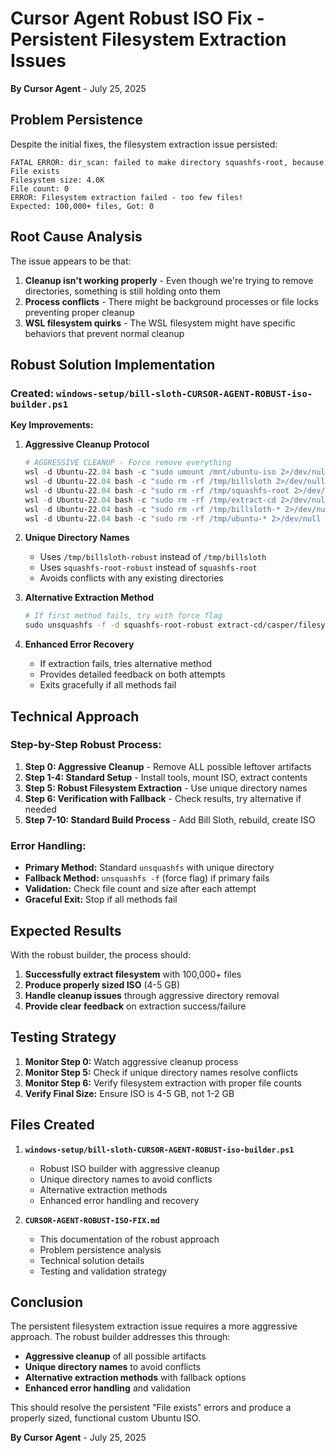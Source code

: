 # Cursor Agent Robust ISO Fix - Persistent Filesystem Extraction Issues
**By Cursor Agent** - July 25, 2025

## Problem Persistence

Despite the initial fixes, the filesystem extraction issue persisted:

```
FATAL ERROR: dir_scan: failed to make directory squashfs-root, because File exists
Filesystem size: 4.0K
File count: 0
ERROR: Filesystem extraction failed - too few files!
Expected: 100,000+ files, Got: 0
```

## Root Cause Analysis

The issue appears to be that:
1. **Cleanup isn't working properly** - Even though we're trying to remove directories, something is still holding onto them
2. **Process conflicts** - There might be background processes or file locks preventing proper cleanup
3. **WSL filesystem quirks** - The WSL filesystem might have specific behaviors that prevent normal cleanup

## Robust Solution Implementation

### Created: `windows-setup/bill-sloth-CURSOR-AGENT-ROBUST-iso-builder.ps1`

**Key Improvements:**

1. **Aggressive Cleanup Protocol**
   ```powershell
   # AGGRESSIVE CLEANUP - Force remove everything
   wsl -d Ubuntu-22.04 bash -c "sudo umount /mnt/ubuntu-iso 2>/dev/null || true"
   wsl -d Ubuntu-22.04 bash -c "sudo rm -rf /tmp/billsloth 2>/dev/null || true"
   wsl -d Ubuntu-22.04 bash -c "sudo rm -rf /tmp/squashfs-root 2>/dev/null || true"
   wsl -d Ubuntu-22.04 bash -c "sudo rm -rf /tmp/extract-cd 2>/dev/null || true"
   wsl -d Ubuntu-22.04 bash -c "sudo rm -rf /tmp/billsloth-* 2>/dev/null || true"
   wsl -d Ubuntu-22.04 bash -c "sudo rm -rf /tmp/ubuntu-* 2>/dev/null || true"
   ```

2. **Unique Directory Names**
   - Uses `/tmp/billsloth-robust` instead of `/tmp/billsloth`
   - Uses `squashfs-root-robust` instead of `squashfs-root`
   - Avoids conflicts with any existing directories

3. **Alternative Extraction Method**
   ```bash
   # If first method fails, try with force flag
   sudo unsquashfs -f -d squashfs-root-robust extract-cd/casper/filesystem.squashfs
   ```

4. **Enhanced Error Recovery**
   - If extraction fails, tries alternative method
   - Provides detailed feedback on both attempts
   - Exits gracefully if all methods fail

## Technical Approach

### Step-by-Step Robust Process:

1. **Step 0: Aggressive Cleanup** - Remove ALL possible leftover artifacts
2. **Step 1-4: Standard Setup** - Install tools, mount ISO, extract contents
3. **Step 5: Robust Filesystem Extraction** - Use unique directory names
4. **Step 6: Verification with Fallback** - Check results, try alternative if needed
5. **Step 7-10: Standard Build Process** - Add Bill Sloth, rebuild, create ISO

### Error Handling:

- **Primary Method:** Standard `unsquashfs` with unique directory
- **Fallback Method:** `unsquashfs -f` (force flag) if primary fails
- **Validation:** Check file count and size after each attempt
- **Graceful Exit:** Stop if all methods fail

## Expected Results

With the robust builder, the process should:
1. **Successfully extract filesystem** with 100,000+ files
2. **Produce properly sized ISO** (4-5 GB)
3. **Handle cleanup issues** through aggressive directory removal
4. **Provide clear feedback** on extraction success/failure

## Testing Strategy

1. **Monitor Step 0:** Watch aggressive cleanup process
2. **Monitor Step 5:** Check if unique directory names resolve conflicts
3. **Monitor Step 6:** Verify filesystem extraction with proper file counts
4. **Verify Final Size:** Ensure ISO is 4-5 GB, not 1-2 GB

## Files Created

1. **`windows-setup/bill-sloth-CURSOR-AGENT-ROBUST-iso-builder.ps1`**
   - Robust ISO builder with aggressive cleanup
   - Unique directory names to avoid conflicts
   - Alternative extraction methods
   - Enhanced error handling and recovery

2. **`CURSOR-AGENT-ROBUST-ISO-FIX.md`**
   - This documentation of the robust approach
   - Problem persistence analysis
   - Technical solution details
   - Testing and validation strategy

## Conclusion

The persistent filesystem extraction issue requires a more aggressive approach. The robust builder addresses this through:
- **Aggressive cleanup** of all possible artifacts
- **Unique directory names** to avoid conflicts
- **Alternative extraction methods** with fallback options
- **Enhanced error handling** and validation

This should resolve the persistent "File exists" errors and produce a properly sized, functional custom Ubuntu ISO.

**By Cursor Agent** - July 25, 2025 